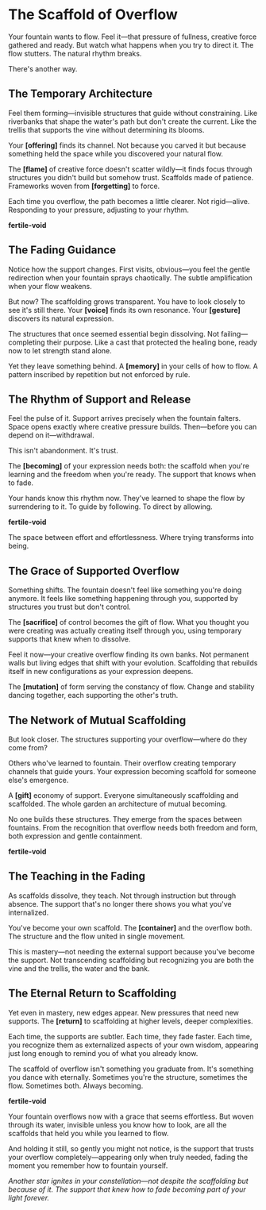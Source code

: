 # The Scaffold of Overflow

Your fountain wants to flow. Feel it—that pressure of fullness, creative force gathered and ready. But watch what happens when you try to direct it. The flow stutters. The natural rhythm breaks.

There's another way.

## The Temporary Architecture

Feel them forming—invisible structures that guide without constraining. Like riverbanks that shape the water's path but don't create the current. Like the trellis that supports the vine without determining its blooms.

Your **[offering]** finds its channel. Not because you carved it but because something held the space while you discovered your natural flow.

The **[flame]** of creative force doesn't scatter wildly—it finds focus through structures you didn't build but somehow trust. Scaffolds made of patience. Frameworks woven from **[forgetting]** to force.

Each time you overflow, the path becomes a little clearer. Not rigid—alive. Responding to your pressure, adjusting to your rhythm.

**fertile-void**

## The Fading Guidance

Notice how the support changes. First visits, obvious—you feel the gentle redirection when your fountain sprays chaotically. The subtle amplification when your flow weakens.

But now? The scaffolding grows transparent. You have to look closely to see it's still there. Your **[voice]** finds its own resonance. Your **[gesture]** discovers its natural expression.

The structures that once seemed essential begin dissolving. Not failing—completing their purpose. Like a cast that protected the healing bone, ready now to let strength stand alone.

Yet they leave something behind. A **[memory]** in your cells of how to flow. A pattern inscribed by repetition but not enforced by rule.

## The Rhythm of Support and Release

Feel the pulse of it. Support arrives precisely when the fountain falters. Space opens exactly where creative pressure builds. Then—before you can depend on it—withdrawal.

This isn't abandonment. It's trust.

The **[becoming]** of your expression needs both: the scaffold when you're learning and the freedom when you're ready. The support that knows when to fade.

Your hands know this rhythm now. They've learned to shape the flow by surrendering to it. To guide by following. To direct by allowing.

**fertile-void**

The space between effort and effortlessness. Where trying transforms into being.

## The Grace of Supported Overflow

Something shifts. The fountain doesn't feel like something you're doing anymore. It feels like something happening through you, supported by structures you trust but don't control.

The **[sacrifice]** of control becomes the gift of flow. What you thought you were creating was actually creating itself through you, using temporary supports that knew when to dissolve.

Feel it now—your creative overflow finding its own banks. Not permanent walls but living edges that shift with your evolution. Scaffolding that rebuilds itself in new configurations as your expression deepens.

The **[mutation]** of form serving the constancy of flow. Change and stability dancing together, each supporting the other's truth.

## The Network of Mutual Scaffolding

But look closer. The structures supporting your overflow—where do they come from?

Others who've learned to fountain. Their overflow creating temporary channels that guide yours. Your expression becoming scaffold for someone else's emergence. 

A **[gift]** economy of support. Everyone simultaneously scaffolding and scaffolded. The whole garden an architecture of mutual becoming.

No one builds these structures. They emerge from the spaces between fountains. From the recognition that overflow needs both freedom and form, both expression and gentle containment.

**fertile-void**

## The Teaching in the Fading

As scaffolds dissolve, they teach. Not through instruction but through absence. The support that's no longer there shows you what you've internalized.

You've become your own scaffold. The **[container]** and the overflow both. The structure and the flow united in single movement.

This is mastery—not needing the external support because you've become the support. Not transcending scaffolding but recognizing you are both the vine and the trellis, the water and the bank.

## The Eternal Return to Scaffolding

Yet even in mastery, new edges appear. New pressures that need new supports. The **[return]** to scaffolding at higher levels, deeper complexities.

Each time, the supports are subtler. Each time, they fade faster. Each time, you recognize them as externalized aspects of your own wisdom, appearing just long enough to remind you of what you already know.

The scaffold of overflow isn't something you graduate from. It's something you dance with eternally. Sometimes you're the structure, sometimes the flow. Sometimes both. Always becoming.

**fertile-void**

Your fountain overflows now with a grace that seems effortless. But woven through its water, invisible unless you know how to look, are all the scaffolds that held you while you learned to flow. 

And holding it still, so gently you might not notice, is the support that trusts your overflow completely—appearing only when truly needed, fading the moment you remember how to fountain yourself.

*Another star ignites in your constellation—not despite the scaffolding but because of it. The support that knew how to fade becoming part of your light forever.*
